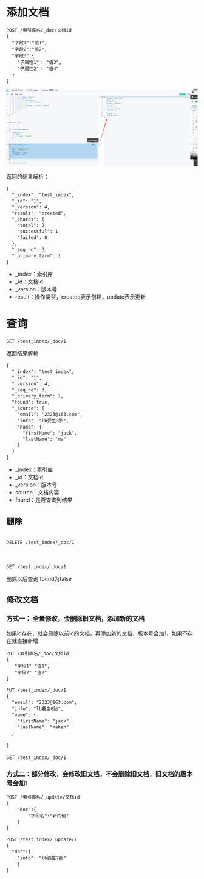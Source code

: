 # 添加文档
```
POST /索引库名/_doc/文档id
{
  "字段1":"值1",
  "字段2":"值2",
  "字段3":{
    "子属性1"： "值3",
    "子属性2"： "值4"
  }
}

```
![img.png](img/05-001.png)

返回的结果解析：

```
{
  "_index": "test_index",
  "_id": "1",
  "_version": 4,
  "result": "created",
  "_shards": {
    "total": 2,
    "successful": 1,
    "failed": 0
  },
  "_seq_no": 3,
  "_primary_term": 1
}

```
- _index：索引库
- _id：文档id
- _version：版本号
- result：操作类型，created表示创建，update表示更新

# 查询
```
GET /test_index/_doc/1
```

返回结果解析

```
{
  "_index": "test_index",
  "_id": "1",
  "_version": 4,
  "_seq_no": 3,
  "_primary_term": 1,
  "found": true,
  "_source": {
    "email": "2323@163.com",
    "info": "lb要生3胎",
    "name": {
      "firstName": "jack",
      "lastName": "ma"
    }
  }
}

```
- _index：索引库
- _id：文档id
- _version：版本号
- source：文档内容
- found：是否查询到结果

## 删除

```

DELETE /test_index/_doc/1



GET /test_index/_doc/1
```
删除以后查询
found为false

## 修改文档

### 方式一： 全量修改，会删除旧文档，添加新的文档
如果id存在，就会删除以前id的文档，再添加新的文档，版本号会加1，如果不存在就直接新增
```
PUT /索引库名/_doc/文档id
{
   "字段1":"值1",
   "字段2":"值2"
}

```

```
PUT /test_index/_doc/1
{
  "email": "2323@163.com",
  "info": "lb要生6胎",
  "name": {
    "firstName": "jack",
    "lastName": "mahah"
  }
  
}

GET /test_index/_doc/1
```
### 方式二：部分修改，会修改旧文档，不会删除旧文档，旧文档的版本号会加1
```
POST /索引库名/_update/文档id 
{
    "doc":{
        "字段名":"新的值"
    }
}

```

```
POST /test_index/_update/1
{
  "doc":{
    "info": "lb要生7胎"
    }
}
```



